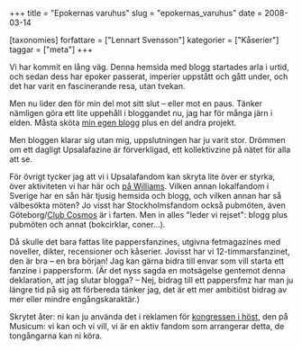 +++
title = "Epokernas varuhus"
slug = "epokernas_varuhus"
date = 2008-03-14

[taxonomies]
forfattare = ["Lennart Svensson"]
kategorier = ["Kåserier"]
taggar = ["meta"]
+++

Vi har kommit en lång väg. Denna hemsida med blogg startades arla i urtid, och sedan dess har epoker passerat, imperier uppstått och gått under, och det har varit en fascinerande resa, utan tvekan.

Men nu lider den för min del mot sitt slut – eller mot en paus. Tänker nämligen göra ett lite uppehåll i bloggandet nu, jag har för många järn i elden. Måsta sköta [min egen blogg](http://lennart-svensson.blogspot.com) plus en del andra projekt.

Men bloggen klarar sig utan mig, uppslutningen har ju varit stor. Drömmen om ett dagligt Upsalafazine är förverkligad, ett kollektivzine på nätet för alla att se.

För övrigt tycker jag att vi i Upsalafandom kan skryta lite över er styrka, över aktiviteten vi har här och [på Williams](./sidor/pubmoten/index.md). Vilken annan lokalfandom i Sverige har en sån här tjusig hemsida och blogg, och vilken annan har så välbesökta möten? Jo visst har Stockholmsfandom också pubmöten, även Göteborg/[Club Cosmos](http://clubcosmos.net) är i farten. Men in alles "leder vi rejset": blogg plus pubmöten och annat (bokcirklar, coner...).

Då skulle det bara fattas lite pappersfanzines, utgivna fetmagazines med noveller, dikter, recensioner och kåserier. Jovisst har vi 12-timmarsfanzinet, den är bra – en bra början! Jag kan gärna bidra till envar som vill starta ett fanzine i pappersform. (Är det nyss sagda en motsägelse gentemot denna deklaration, att jag slutar blogga? – Nej, bidrag till ett pappersfmz har man ju längre tid på sig att förbereda tänker jag, det är ett mer ambitiöst bidrag av mer eller mindre engångskaraktär.)

Skrytet åter: ni kan ju använda det i reklamen för [kongressen i höst](http://kontext2008.se), den på Musicum: vi kan och vi vill, vi är en aktiv fandom som arrangerar detta, de tongångarna kan ni köra.

